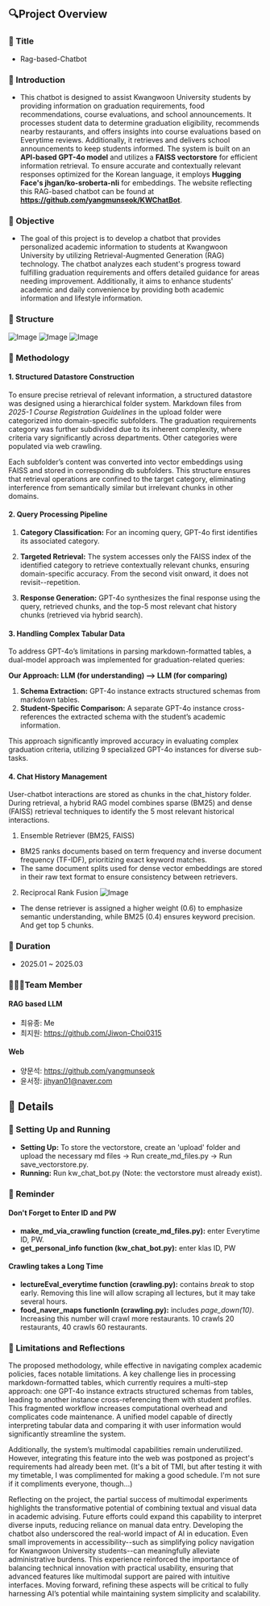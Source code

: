 ## 🔍Project Overview

### 📌 Title
- Rag-based-Chatbot


### 📌 Introduction
- This chatbot is designed to assist Kwangwoon University students by providing information on graduation requirements, food recommendations, course evaluations, and school announcements. It processes student data to determine graduation eligibility, recommends nearby restaurants, and offers insights into course evaluations based on Everytime reviews. Additionally, it retrieves and delivers school announcements to keep students informed. The system is built on an **API-based GPT-4o model** and utilizes a **FAISS vectorstore** for efficient information retrieval. To ensure accurate and contextually relevant responses optimized for the Korean language, it employs **Hugging Face's jhgan/ko-sroberta-nli** for embeddings. The website reflecting this RAG-based chatbot can be found at **https://github.com/yangmunseok/KWChatBot**.


### 📌 Objective
- The goal of this project is to develop a chatbot that provides personalized academic information to students at Kwangwoon University by utilizing Retrieval-Augmented Generation (RAG) technology. The chatbot analyzes each student's progress toward fulfilling graduation requirements and offers detailed guidance for areas needing improvement. Additionally, it aims to enhance students' academic and daily convenience by providing both academic information and lifestyle information.


### 📌 Structure
![Image](https://github.com/user-attachments/assets/1265e9ab-ae4f-4811-b7c9-39b62a676854)
![Image](https://github.com/user-attachments/assets/474c5dc2-b6ff-4112-9fb7-b7b6b548f54e)
![Image](https://github.com/user-attachments/assets/3a43f95b-af64-4f76-8e91-c171dec75a51)

### 📌 Methodology
#### 1. Structured Datastore Construction
To ensure precise retrieval of relevant information, a structured datastore was designed using a hierarchical folder system. Markdown files from _2025-1 Course Registration Guidelines_ in the upload folder were categorized into domain-specific subfolders. The graduation requirements category was further subdivided due to its inherent complexity, where criteria vary significantly across departments. Other categories were populated via web crawling.

Each subfolder’s content was converted into vector embeddings using FAISS and stored in corresponding db subfolders. This structure ensures that retrieval operations are confined to the target category, eliminating interference from semantically similar but irrelevant chunks in other domains.

#### 2. Query Processing Pipeline
1) **Category Classification:** For an incoming query, GPT-4o first identifies its associated category.

2) **Targeted Retrieval:** The system accesses only the FAISS index of the identified category to retrieve contextually relevant chunks, ensuring domain-specific accuracy. From the second visit onward, it does not revisit--repetition.

3) **Response Generation:** GPT-4o synthesizes the final response using the query, retrieved chunks, and the top-5 most relevant chat history chunks (retrieved via hybrid search).

#### 3. Handling Complex Tabular Data
To address GPT-4o’s limitations in parsing markdown-formatted tables, a dual-model approach was implemented for graduation-related queries:

**Our Approach: LLM (for understanding) --> LLM (for comparing)**
1) **Schema Extraction:** GPT-4o instance extracts structured schemas from markdown tables.
2) **Student-Specific Comparison:** A separate GPT-4o instance cross-references the extracted schema with the student’s academic information.

This approach significantly improved accuracy in evaluating complex graduation criteria, utilizing 9 specialized GPT-4o instances for diverse sub-tasks.

#### 4. Chat History Management
User-chatbot interactions are stored as chunks in the chat_history folder. During retrieval, a hybrid RAG model combines sparse (BM25) and dense (FAISS) retrieval techniques to identify the 5 most relevant historical interactions. 

1) Ensemble Retriever (BM25, FAISS)
- BM25 ranks documents based on term frequency and inverse document frequency (TF-IDF), prioritizing exact keyword matches.
- The same document splits used for dense vector embeddings are stored in their raw text format to ensure consistency between retrievers.

2) Reciprocal Rank Fusion
![Image](https://github.com/user-attachments/assets/11a95d92-7033-453e-9255-25d2a2cb4020)
- The dense retriever is assigned a higher weight (0.6) to emphasize semantic understanding, while BM25 (0.4) ensures keyword precision. And get top 5 chunks.

### 📌 Duration
- 2025.01 ~ 2025.03


### 🧑‍🤝‍🧑Team Member
#### RAG based LLM
- 최유종: Me
- 최지원: https://github.com/Jiwon-Choi0315

#### Web
- 양문석: https://github.com/yangmunseok
- 윤서정: jihyan01@naver.com


## 📝 Details

### 📌 Setting Up and Running
- **Setting Up:** To store the vectorstore, create an 'upload' folder and upload the necessary md files -> Run create_md_files.py -> Run save_vectorstore.py.
- **Running:** Run kw_chat_bot.py  (Note: the vectorstore must already exist). 

### 📌 Reminder
#### Don't Forget to Enter ID and PW
- **make_md_via_crawling function (create_md_files.py):** enter Everytime ID, PW. 
- **get_personal_info function (kw_chat_bot.py):** enter klas ID, PW

#### Crawling takes a Long Time
- **lectureEval_everytime function (crawling.py):** contains _break_ to stop early. Removing this line will allow scraping all lectures, but it may take several hours.
- **food_naver_maps functionIn (crawling.py):** includes _page_down(10)_. Increasing this number will crawl more restaurants. 10 crawls 20 restaurants, 40 crawls 60 restaurants.

### 📌 Limitations and Reflections
The proposed methodology, while effective in navigating complex academic policies, faces notable limitations. A key challenge lies in processing markdown-formatted tables, which currently requires a multi-step approach: one GPT-4o instance extracts structured schemas from tables, leading to another instance cross-referencing them with student profiles. This fragmented workflow increases computational overhead and complicates code maintenance. A unified model capable of directly interpreting tabular data and comparing it with user information would significantly streamline the system. 

Additionally, the system’s multimodal capabilities remain underutilized. However, integrating this feature into the web was postponed as project's requirements had already been met. (It's a bit of TMI, but after testing it with my timetable, I was complimented for making a good schedule. I'm not sure if it compliments everyone, though...)

Reflecting on the project, the partial success of multimodal experiments highlights the transformative potential of combining textual and visual data in academic advising. Future efforts could expand this capability to interpret diverse inputs, reducing reliance on manual data entry. Developing the chatbot also underscored the real-world impact of AI in education. Even small improvements in accessibility--such as simplifying policy navigation for Kwangwoon University students--can meaningfully alleviate administrative burdens. This experience reinforced the importance of balancing technical innovation with practical usability, ensuring that advanced features like multimodal support are paired with intuitive interfaces. Moving forward, refining these aspects will be critical to fully harnessing AI’s potential while maintaining system simplicity and scalability.

